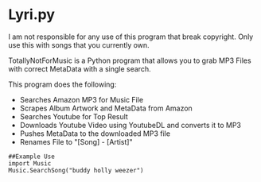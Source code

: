 # Lyri.py

I am not responsible for any use of this program that break copyright. Only use this with songs that you currently own.

TotallyNotForMusic is a Python program that allows you to grab MP3 Files with correct MetaData with a single search.

This program does the following:

  - Searches Amazon MP3 for Music File
  - Scrapes Album Artwork and MetaData from Amazon
  - Searches Youtube for Top Result
  - Downloads Youtube Video using YoutubeDL and converts it to MP3
  - Pushes MetaData to the downloaded MP3 file
  - Renames File to "[Song] - [Artist]"



```
##Example Use
import Music
Music.SearchSong("buddy holly weezer")
```

